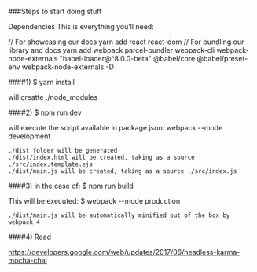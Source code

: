 ###Steps to start doing stuff

Dependencies
This is everything you’ll need:

// For showcasing our docs
yarn add react react-dom
// For bundling our library and docs
yarn add webpack parcel-bundler webpack-cli webpack-node-externals "babel-loader@^8.0.0-beta" @babel/core @babel/preset-env webpack-node-externals -D

####1) $ yarn install

will creatte ./node_modules

####2) $ npm run dev

will execute the script available in package.json: webpack --mode development

    ./dist folder will be generated 
    ./dist/index.html will be created, taking as a source ./src/index.template.ejs
    ./dist/main.js will be created, taking as a source ./src/index.js

####3) in the case of: $ npm run build

This will be executed: $ webpack --mode production

    ./dist/main.js will be automatically minified out of the box by webpack 4

####4) Read

https://developers.google.com/web/updates/2017/06/headless-karma-mocha-chai